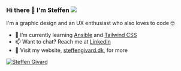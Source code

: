 ### Hi there 👋 I'm Steffen <img src="https://steffengivard.dk/assets/images/facicon.png" height="">

I'm a graphic design and an UX enthusiast who also loves to code 🤓

- 🌱 I’m currently learning [Ansible](https://github.com/ansible/ansible) and [Tailwind CSS](https://github.com/tailwindlabs/tailwindcss)
- 📫 Want to chat? Reach me at [LinkedIn](https://linkedin.com/in/steffengivard)
- 🔗 Visit my website, [steffengivard.dk](https://steffengivard.dk), for more


[![Steffen Givard](https://github-readme-stats.vercel.app/api?username=SteffenGivard&show_icons=true&count_private=true&theme=white)](https://steffengivard.dk)
